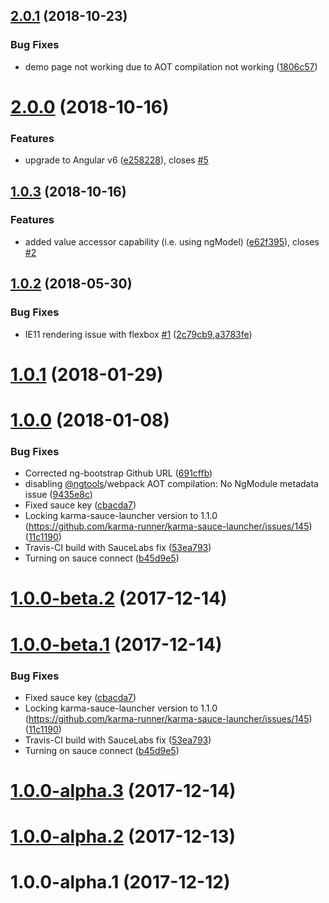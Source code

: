 <a name="2.0.1"></a>
## [2.0.1](https://github.com/ngx-toggle/ngx-toggle/compare/2.0.0...2.0.1) (2018-10-23)


### Bug Fixes

* demo page not working due to AOT compilation not working ([1806c57](https://github.com/ngx-toggle/ngx-toggle/commit/1806c57))



<a name="2.0.0"></a>
# [2.0.0](https://github.com/ngx-toggle/ngx-toggle/compare/1.0.3...2.0.0) (2018-10-16)


### Features

* upgrade to Angular v6 ([e258228](https://github.com/ngx-toggle/ngx-toggle/commit/e258228)), closes [#5](https://github.com/ngx-toggle/ngx-toggle/issues/5)



<a name="1.0.3"></a>
## [1.0.3](https://github.com/ngx-toggle/ngx-toggle/compare/1.0.2...1.0.3) (2018-10-16)


### Features

* added value accessor capability (i.e. using ngModel) ([e62f395](https://github.com/ngx-toggle/ngx-toggle/commit/e62f395)), closes [#2](https://github.com/ngx-toggle/ngx-toggle/issues/2)



<a name="1.0.2"></a>
## [1.0.2](https://github.com/ngx-toggle/ngx-toggle/compare/1.0.0...1.0.2) (2018-05-30)


### Bug Fixes

* IE11 rendering issue with flexbox [#1](https://github.com/ngx-toggle/ngx-toggle/issues/1) ([2c79cb9](https://github.com/ngx-toggle/ngx-toggle/commit/2c79cb9),[a3783fe](https://github.com/ngx-toggle/ngx-toggle/commit/a3783fe))



<a name="1.0.1"></a>
# [1.0.1](https://github.com/ngx-toggle/ngx-toggle/compare/1.0.0...1.0.1) (2018-01-29)





<a name="1.0.0"></a>
# [1.0.0](https://github.com/ngx-toggle/ngx-toggle/compare/1.0.0-beta.2...1.0.0) (2018-01-08)


### Bug Fixes

* Corrected ng-bootstrap Github URL ([691cffb](https://github.com/ngx-toggle/ngx-toggle/commit/691cffb))
* disabling [@ngtools](https://github.com/ngtools)/webpack AOT compilation: No NgModule metadata issue ([9435e8c](https://github.com/ngx-toggle/ngx-toggle/commit/9435e8c))
* Fixed sauce key ([cbacda7](https://github.com/ngx-toggle/ngx-toggle/commit/cbacda7))
* Locking karma-sauce-launcher version to 1.1.0 (https://github.com/karma-runner/karma-sauce-launcher/issues/145) ([11c1190](https://github.com/ngx-toggle/ngx-toggle/commit/11c1190))
* Travis-CI build with SauceLabs fix ([53ea793](https://github.com/ngx-toggle/ngx-toggle/commit/53ea793))
* Turning on sauce connect ([b45d9e5](https://github.com/ngx-toggle/ngx-toggle/commit/b45d9e5))



<a name="1.0.0-beta.2"></a>
# [1.0.0-beta.2](https://github.com/ngx-toggle/ngx-toggle/compare/1.0.0-beta.1...1.0.0-beta.2) (2017-12-14)



<a name="1.0.0-beta.1"></a>
# [1.0.0-beta.1](https://github.com/ngx-toggle/ngx-toggle/compare/1.0.0-alpha.3...1.0.0-beta.1) (2017-12-14)


### Bug Fixes

* Fixed sauce key ([cbacda7](https://github.com/ngx-toggle/ngx-toggle/commit/cbacda7))
* Locking karma-sauce-launcher version to 1.1.0 (https://github.com/karma-runner/karma-sauce-launcher/issues/145) ([11c1190](https://github.com/ngx-toggle/ngx-toggle/commit/11c1190))
* Travis-CI build with SauceLabs fix ([53ea793](https://github.com/ngx-toggle/ngx-toggle/commit/53ea793))
* Turning on sauce connect ([b45d9e5](https://github.com/ngx-toggle/ngx-toggle/commit/b45d9e5))


<a name="1.0.0-alpha.3"></a>
# [1.0.0-alpha.3](https://github.com/ngx-toggle/ngx-toggle/compare/1.0.0-alpha.2...1.0.0-alpha.3) (2017-12-14)



<a name="1.0.0-alpha.2"></a>
# [1.0.0-alpha.2](https://github.com/ngx-toggle/ngx-toggle/compare/1.0.0-alpha.1...1.0.0-alpha.2) (2017-12-13)



<a name="1.0.0-alpha.1"></a>
# 1.0.0-alpha.1 (2017-12-12)



